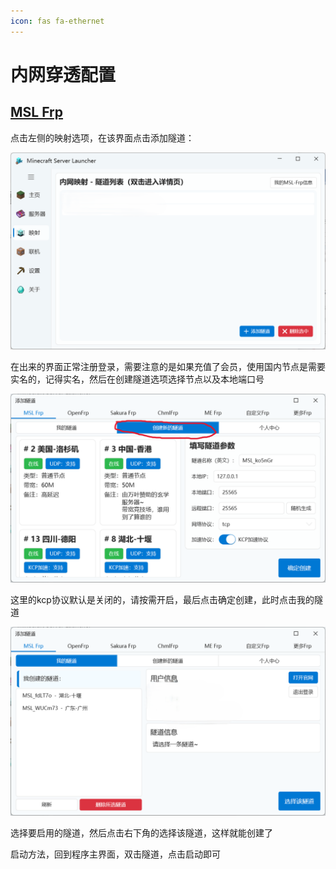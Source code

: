 ```yaml
---
icon: fas fa-ethernet
---
```

# 内网穿透配置

## [MSL Frp](https://user.mslmc.net/)

点击左侧的映射选项，在该界面点击添加隧道：

![](./assets/屏幕截图2025-04-12231105.png)

在出来的界面正常注册登录，需要注意的是如果充值了会员，使用国内节点是需要实名的，记得实名，然后在创建隧道选项选择节点以及本地端口号

![](./assets/屏幕截图2025-04-12231613.png)

这里的kcp协议默认是关闭的，请按需开启，最后点击确定创建，此时点击我的隧道

![](./assets/屏幕截图2025-04-12232039.png)

选择要启用的隧道，然后点击右下角的选择该隧道，这样就能创建了

启动方法，回到程序主界面，双击隧道，点击启动即可
